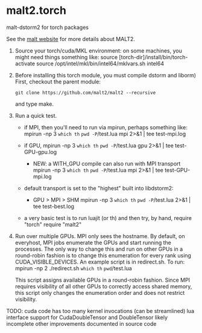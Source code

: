 malt2.torch
============
malt-dstorm2 for torch packages

See the [malt website](https://malt2.github.io) for more details about MALT2.

1) Source your torch/cuda/MKL environment:
   on some machines, you might need things something like:
       source [torch-dir]/install/bin/torch-activate
       source /opt/intel/mkl/bin/intel64/mklvars.sh intel64
 

2) Before installing this torch module, you must compile dstorm and liborm)
   First, checkout the parent module:
   
   ```
   git clone https://github.com/malt2/malt2 --recursive
   ```
   and type make. 
   
   
3) Run a quick test.

   - if MPI, then you'll need to run via mpirun, perhaps something like:
         mpirun -np 3 `which th` `pwd -P`/test.lua mpi 2>&1 | tee test-mpi.log

   - if GPU,
         mpirun -np 3 `which th` `pwd -P`/test.lua gpu 2>&1 | tee test-GPU-gpu.log
     - NEW: a WITH_GPU compile can also run with MPI transport
         mpirun -np 3 `which th` `pwd -P`/test.lua mpi 2>&1 | tee test-GPU-mpi.log

   - default transport is set to the "highest" built into libdstorm2:
     - GPU > MPI >  SHM
         mpirun -np 3 `which th` `pwd -P`/test.lua 2>&1 | tee test-best.log

   - a very basic test is to run luajit (or th) and then try, by hand,
         require "torch"
         require "malt2"

4) Run over multiple GPUs.
    MPI only sees the hostname. By default, on everyhost, MPI jobs enumerate the
    GPUs and start running the processes. The only way to change this and run on
    other GPUs in a round-robin fashion is to change this enumeration for every
    rank using CUDA_VISIBLE_DEVICES. An example script is in redirect.sh. 
    To run:
        mpirun -np 2 ./redirect.sh `which th` `pwd`/test.lua

    This script assigns available GPUs in a round-robin fashion. Since MPI requires
    visibility of all other GPUs to correctly access shared memory, this script only
    changes the enumeration order and does not restrict visibility.
    

TODO:
  cuda code has too many kernel invocations (can be streamlined)
  lua interface support for CudaDoubleTensor and DoubleTensor likely incomplete
  other improvements documented in source code
